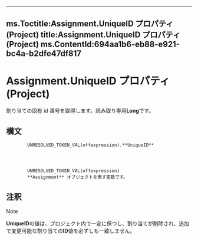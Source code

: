 

---
ms.Toctitle:Assignment.UniqueID プロパティ (Project)
title:Assignment.UniqueID プロパティ (Project)
ms.ContentId:694aa1b6-eb88-e921-bc4a-b2dfe47df817
---
# Assignment.UniqueID プロパティ (Project)




割り当ての固有 id 番号を取得します。読み取り専用**Long**です。

## 構文

            UNRESOLVED_TOKEN_VAL(offexpression).**UniqueID**




            UNRESOLVED_TOKEN_VAL(offexpression)
            **Assignment** オブジェクトを表す変数です。



## 注釈


>[!NOTE]
>**UniqueID**の値は、プロジェクト内で一定に保つし、割り当てが削除され、追加で変更可能な割り当ての**ID**値を必ずしも一致しません。






